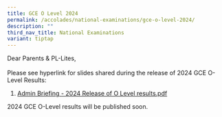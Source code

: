 ```yaml
---
title: GCE O Level 2024
permalink: /accolades/national-examinations/gce-o-level-2024/
description: ""
third_nav_title: National Examinations
variant: tiptap
---
```

<p>Dear Parents &amp; PL-Lites,&nbsp;
<br>
<br>Please see hyperlink for slides shared during the release of 2024 GCE
O-Level Results:</p>
<ol data-tight="true" class="tight">
<li>
<p><a href="/files/Admin_Briefing___2024_Release_of_O_Level_results.pdf" rel="noopener nofollow" target="_blank">Admin Briefing - 2024 Release of O Level results.pdf</a>
</p>
</li>
</ol>
<p></p>
<p>2024 GCE O-Level results will be published soon.</p>